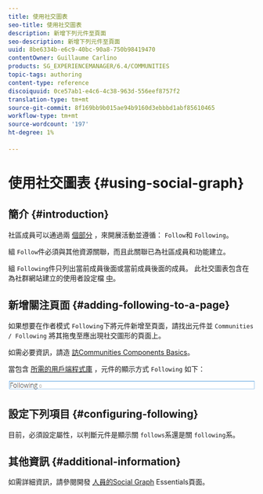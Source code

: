 ```yaml
---
title: 使用社交圖表
seo-title: 使用社交圖表
description: 新增下列元件至頁面
seo-description: 新增下列元件至頁面
uuid: 8be6334b-e6c9-40bc-90a8-750b98419470
contentOwner: Guillaume Carlino
products: SG_EXPERIENCEMANAGER/6.4/COMMUNITIES
topic-tags: authoring
content-type: reference
discoiquuid: 0ce57ab1-e4c6-4c38-963d-556eef8757f2
translation-type: tm+mt
source-git-commit: 8f169bb9b015ae94b9160d3ebbbd1abf85610465
workflow-type: tm+mt
source-wordcount: '197'
ht-degree: 1%

---
```



# 使用社交圖表 {#using-social-graph}

## 簡介 {#introduction}

社區成員可以通過兩 [個部分](activities.md) ，來開展活動並遵循： `Follow`和 `Following`。

組 `Follow`件必須與其他資源關聯，而且此關聯已為社區成員和功能建立。

組 `Following`件只列出當前成員後面或當前成員後面的成員。 此社交圖表包含在為社群網站建立的使用者設定檔 [中](overview.md#communitiessites)。

## 新增關注頁面 {#adding-following-to-a-page}

如果想要在作者模式 `Following`下將元件新增至頁面，請找出元件並 `Communities / Following` 將其拖曳至應出現社交圖形的頁面上。

如需必要資訊，請造 [訪Communities Components Basics](basics.md)。

當包含 [所需的用戶端程式庫](essentials-socialgraph.md#essentials-for-client-side) ，元件的顯示方式 `Following` 如下：

![chlimage_1-447](assets/chlimage_1-447.png)

## 設定下列項目 {#configuring-following}

目前，必須設定屬性，以判斷元件是顯示關 `follows`系還是關 `following`系。

## 其他資訊 {#additional-information}

如需詳細資訊，請參閱開發 [人員的Social Graph](essentials-socialgraph.md) Essentials頁面。
